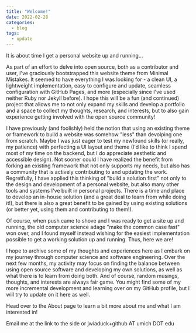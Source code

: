 ```yaml
---
title: "Welcome!"
date: 2022-02-28
categories:
  - blog
tags:
  - update
---
```


It is about time I get a personal website up and running...

As part of an effort to delve into open source, both as a contributor and user, I've graciously bootstrapped this website theme from Minimal Mistakes. It seemed to have everything I was looking for - a clean UI, a lightweight implementation, easy to configure and update, seamless configuration with GitHub Pages, and more (especially since I've used neither Ruby nor Jekyll before). I hope this will be a fun (and continued) project that allows me to not only expand my skills and develop a portfolio and a space to collect my thoughts, research, and interests, but to also gain experience getting involved with the open source community!

I have previously (and foolishly) held the notion that using an existing theme or framework to build a website was somehow "less" than devolping one from scratch. Maybe I was just eager to test my newfound skills (or really, my patience) with perfecting a UI layout and theme (I'd like to think I spend most of my time on the backend, but I do appreciate aesthetic and accessible design). Not sooner could I have realized the benefit from forking an existing framework that not only supports my needs, but also has a community that is actively contributing to and updating the work. Regretfully, I have applied this thinking of "build a solution first" not only to the design and development of a personal website, but also many other tools and systems I've built in personal projects. There is a time and place to develop an in-house solution (and a great deal to learn from while doing it!), but there is also a great benefit to be gained by using existing solutions (or better yet, using them and contributing to them!).

Of course, when push came to shove and I was ready to get a site up and running, the old computer science adage "make the common case fast" won over, and I found myself instead wishing for the easiest implementation possible to get a working solution up and running. Thus, here we are! 

I hope to archive some of my thoughts and experiences here as I embark on my journey through computer science and software engineering. Over the next few months, my activity may focus on finding the balance between using open source software and developing my own solutions, as well as what there is to learn from doing both. And of course, random musings, thoughts, and interests are always fair game. You might find some of my more incremental development and learning over on my GitHub profile, but I will try to update on it here as well.

Head over to the About page to learn a bit more about me and what I am interested in!

Email me at the link to the side or jwiaduck+github AT umich DOT edu

